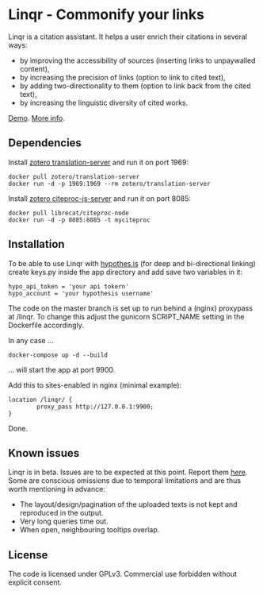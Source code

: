 # Linqr - Commonify your links

Linqr is a citation assistant. It helps a user enrich their citations in several ways:
- by improving the accessibility of sources (inserting links to unpaywalled content),
- by increasing the precision of links (option to link to cited text),
- by adding two-directionality to them (option to link back from the cited text),
- by increasing the linguistic diversity of cited works.

[Demo](https://yurisearch.coventry.ac.uk/linqr/).
[More info](https://yurisearch.coventry.ac.uk/linqr/about).


## Dependencies

Install [zotero translation-server](https://github.com/zotero/translation-server) and run it on port 1969:

```
docker pull zotero/translation-server
docker run -d -p 1969:1969 --rm zotero/translation-server
```

Install [zotero citeproc-js-server](https://github.com/zotero/citeproc-js-server) and run it on port 8085:

```
docker pull librecat/citeproc-node
docker run -d -p 8085:8085 -t myciteproc
```

## Installation

To be able to use Linqr with [hypothes.is](https://web.hypothes.is/) (for deep and bi-directional linking) create keys.py inside the app directory and add save two variables in it:

```
hypo_api_token = 'your api tokern'
hypo_account = 'your hypothesis username'
```

The code on the master branch is set up to run behind a (nginx) proxypass at /linqr. To change this adjust the gunicorn SCRIPT_NAME setting in the Dockerfile accordingly.

In any case ...

```
docker-compose up -d --build
```

... will start the app at port 9900.

Add this to sites-enabled in nginx (minimal example):

```
location /linqr/ {
        proxy_pass http://127.0.0.1:9900;
}
```

Done.

## Known issues

<p>Linqr is in beta. Issues are to be expected at this point. Report them <a href="https://github.com/uree/linqr/issues">here</a>. Some are conscious omissions due to temporal limitations and are thus worth mentioning in advance:</p>
<ul>
    <li>The layout/design/pagination of the uploaded texts is not kept and reproduced in the output.</li>
    <li>Very long queries time out.</li>
    <li>When open, neighbouring tooltips overlap.</li>
</ul>


## License

The code is licensed under GPLv3. Commercial use forbidden without explicit consent.
